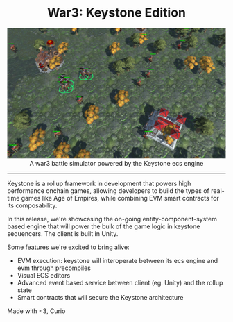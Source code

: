 <h1 align="center"> War3: Keystone Edition </h1>

<div align="center">
  <img src="./public/war3.png" style="width: auto; height: 300px;" alt="Image" />
  <div>A war3 battle simulator powered by the Keystone ecs engine</div>
</div>

---

Keystone is a rollup framework in development that powers high performance onchain games, allowing developers to build the types of real-time games like Age of Empires, while combining EVM smart contracts for its composability.

In this release, we're showcasing the on-going entity-component-system based engine that will power the bulk of the game logic in keystone sequencers. The client is built in Unity.

Some features we're excited to bring alive:

- EVM execution: keystone will interoperate between its ecs engine and evm through precompiles
- Visual ECS editors
- Advanced event based service between client (eg. Unity) and the rollup state
- Smart contracts that will secure the Keystone architecture

Made with <3,
Curio
